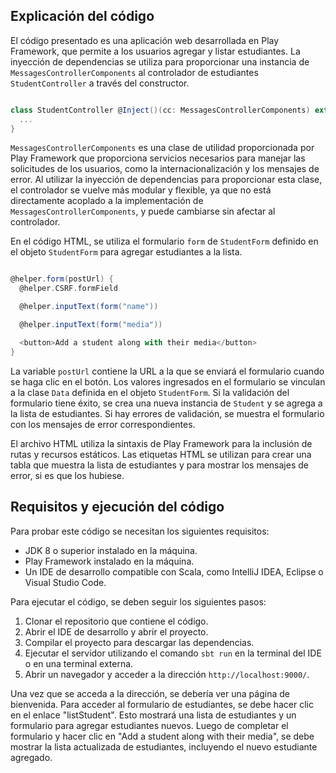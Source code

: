 ## Explicación del código

El código presentado es una aplicación web desarrollada en Play Framework, que permite a los usuarios agregar y listar estudiantes. La inyección de dependencias se utiliza para proporcionar una instancia de `MessagesControllerComponents` al controlador de estudiantes `StudentController` a través del constructor.

```scala

class StudentController @Inject()(cc: MessagesControllerComponents) extends MessagesAbstractController(cc) {
  ...
}
```



`MessagesControllerComponents` es una clase de utilidad proporcionada por Play Framework que proporciona servicios necesarios para manejar las solicitudes de los usuarios, como la internacionalización y los mensajes de error. Al utilizar la inyección de dependencias para proporcionar esta clase, el controlador se vuelve más modular y flexible, ya que no está directamente acoplado a la implementación de `MessagesControllerComponents`, y puede cambiarse sin afectar al controlador.

En el código HTML, se utiliza el formulario `form` de `StudentForm` definido en el objeto `StudentForm` para agregar estudiantes a la lista.

```scala

@helper.form(postUrl) {
  @helper.CSRF.formField

  @helper.inputText(form("name"))

  @helper.inputText(form("media"))

  <button>Add a student along with their media</button>
}
```



La variable `postUrl` contiene la URL a la que se enviará el formulario cuando se haga clic en el botón. Los valores ingresados en el formulario se vinculan a la clase `Data` definida en el objeto `StudentForm`. Si la validación del formulario tiene éxito, se crea una nueva instancia de `Student` y se agrega a la lista de estudiantes. Si hay errores de validación, se muestra el formulario con los mensajes de error correspondientes.

El archivo HTML utiliza la sintaxis de Play Framework para la inclusión de rutas y recursos estáticos. Las etiquetas HTML se utilizan para crear una tabla que muestra la lista de estudiantes y para mostrar los mensajes de error, si es que los hubiese.

## Requisitos y ejecución del código
Para probar este código se necesitan los siguientes requisitos:
- JDK 8 o superior instalado en la máquina.
- Play Framework instalado en la máquina.
- Un IDE de desarrollo compatible con Scala, como IntelliJ IDEA, Eclipse o Visual Studio Code.

Para ejecutar el código, se deben seguir los siguientes pasos:
1. Clonar el repositorio que contiene el código.
2. Abrir el IDE de desarrollo y abrir el proyecto.
3. Compilar el proyecto para descargar las dependencias. 
4. Ejecutar el servidor utilizando el comando `sbt run` en la terminal del IDE o en una terminal externa. 
5. Abrir un navegador y acceder a la dirección `http://localhost:9000/`.

Una vez que se acceda a la dirección, se debería ver una página de bienvenida. Para acceder al formulario de estudiantes, se debe hacer clic en el enlace "listStudent". Esto mostrará una lista de estudiantes y un formulario para agregar estudiantes nuevos. Luego de completar el formulario y hacer clic en "Add a student along with their media", se debe mostrar la lista actualizada de estudiantes, incluyendo el nuevo estudiante agregado.
